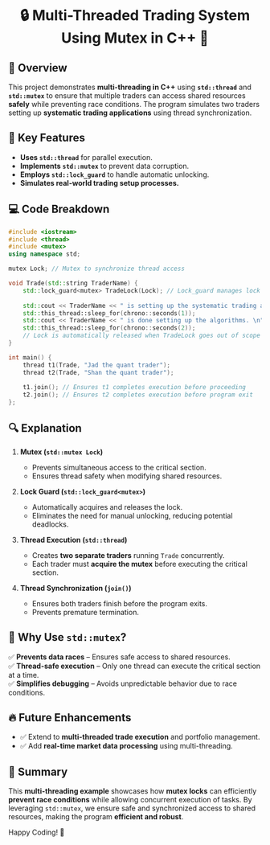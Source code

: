 <div align="center">

# 🔒 Multi-Threaded Trading System Using Mutex in C++ 🚀

</div>

## 📖 Overview
This project demonstrates **multi-threading in C++** using **`std::thread`** and **`std::mutex`** to ensure that multiple traders can access shared resources **safely** while preventing race conditions. The program simulates two traders setting up **systematic trading applications** using thread synchronization.

## 🔑 Key Features
- **Uses `std::thread`** for parallel execution.
- **Implements `std::mutex`** to prevent data corruption.
- **Employs `std::lock_guard`** to handle automatic unlocking.
- **Simulates real-world trading setup processes.**

## 💻 Code Breakdown
```cpp
#include <iostream>
#include <thread>
#include <mutex>
using namespace std;

mutex Lock; // Mutex to synchronize thread access

void Trade(std::string TraderName) {
    std::lock_guard<mutex> TradeLock(Lock); // Lock_guard manages lock automatically
    
    std::cout << TraderName << " is setting up the systematic trading applications\n";
    std::this_thread::sleep_for(chrono::seconds(1));
    std::cout << TraderName << " is done setting up the algorithms. \n";
    std::this_thread::sleep_for(chrono::seconds(2));
    // Lock is automatically released when TradeLock goes out of scope
}

int main() {
    thread t1(Trade, "Jad the quant trader");
    thread t2(Trade, "Shan the quant trader");
    
    t1.join(); // Ensures t1 completes execution before proceeding
    t2.join(); // Ensures t2 completes execution before program exit
};
```

## 🔍 Explanation
1. **Mutex (`std::mutex Lock`)**
   - Prevents simultaneous access to the critical section.
   - Ensures thread safety when modifying shared resources.

2. **Lock Guard (`std::lock_guard<mutex>`)**
   - Automatically acquires and releases the lock.
   - Eliminates the need for manual unlocking, reducing potential deadlocks.

3. **Thread Execution (`std::thread`)**
   - Creates **two separate traders** running `Trade` concurrently.
   - Each trader must **acquire the mutex** before executing the critical section.

4. **Thread Synchronization (`join()`)**
   - Ensures both traders finish before the program exits.
   - Prevents premature termination.

## 🚀 Why Use `std::mutex`?
✅ **Prevents data races** – Ensures safe access to shared resources.  
✅ **Thread-safe execution** – Only one thread can execute the critical section at a time.  
✅ **Simplifies debugging** – Avoids unpredictable behavior due to race conditions.  

## 🔥 Future Enhancements 
- ✅ Extend to **multi-threaded trade execution** and portfolio management.  
- ✅ Add **real-time market data processing** using multi-threading.  

## 🎯 Summary
This **multi-threading example** showcases how **mutex locks** can efficiently **prevent race conditions** while allowing concurrent execution of tasks. By leveraging `std::mutex`, we ensure safe and synchronized access to shared resources, making the program **efficient and robust**.

Happy Coding! 🎉


